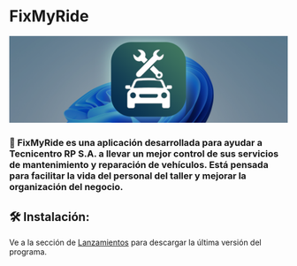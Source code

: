 # FixMyRide
<p align="center">
  <img src="assets/FixMyRide_LogoBanner.png" alt="Logo de FixMyRide"/>
</p>

### 📒 FixMyRide es una aplicación desarrollada para ayudar a Tecnicentro RP S.A. a llevar un mejor control de sus servicios de mantenimiento y reparación de vehículos. Está pensada para facilitar la vida del personal del taller y mejorar la organización del negocio.

## 🛠️ Instalación:
Ve a la sección de [Lanzamientos](https://github.com/Winareku/POO-P1-G03_FixMyRide/releases) para descargar la última versión del programa.
